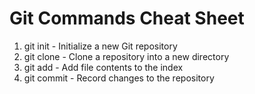 # Git Commands Cheat Sheet
1. git init - Initialize a new Git repository
2. git clone - Clone a repository into a new directory
3. git add - Add file contents to the index
4. git commit - Record changes to the repository
